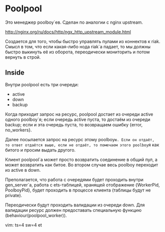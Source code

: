 Poolpool
===

Это менеджер poolboy`ев.
Сделан по аналогии с nginx upstream.

  http://nginx.org/ru/docs/http/ngx_http_upstream_module.html

Создается для того, чтобы быстро управлять пулами из коннектов к riak.
Смысл в том, что если какая-либо нода riak`а падает, то мы должны быстро выкинуть
её из оборота, переодически мониторить и потом вернуть в строй.

Inside
---

Внутри poolpool есть три очереди:

* active
* down
* backup

Когда приходит запрос на ресурс, poolpool достает из очереди active 
одного poolboy`я; если очередь active пуста, то достаём из очереди 
backup; если и эта очередь пуста, то возвращаем ошибку {error, no_workers}.

Далее посылается запрос на ресурс этому poolboy`ю. Если он отдаёт, 
то ответ отдаётся выше, если не отдаёт, то помечаем этого poolboy`я как
битого и просим выдать другого.

Клиент poolpool`а может просто возвратить соединение в общий пул, а может
возвратить как битое. Во втором случае весь poolboy переходит из active
в down.

Преполагается, что работа с очередями будет проходить внутри gen_server`а,
работа с ets-таблицей, хранящей отображение {WorkerPid, PoolboyPid}, будет
проходить в процессе клиента (таблицы будут не private).

Переодически будут проходить валидации из очереди down. Для валидации
ресурс должен предоставать специальную функцию
(behaviour(poolpool_worker)).


vim: ts=4 sw=4 et

